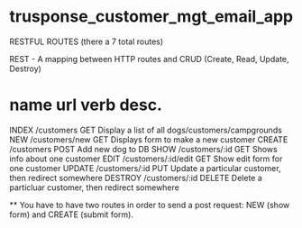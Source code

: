 # trusponse_customer_mgt_email_app

RESTFUL ROUTES (there a 7 total routes)

REST - A mapping between HTTP routes and CRUD (Create, Read, Update, Destroy)

name        url                 verb        desc.
======================================================================
INDEX       /customers          GET         Display a list of all dogs/customers/campgrounds
NEW         /customers/new      GET         Displays form to make a new customer
CREATE      /customers          POST        Add new dog to DB
SHOW        /customers/:id      GET         Shows info about one customer
EDIT        /customers/:id/edit GET         Show edit form for one customer
UPDATE      /customers/:id      PUT         Update a particular customer, then redirect somewhere
DESTROY     /customers/:id      DELETE      Delete a particluar customer, then redirect somewhere


** You have to have two routes in order to send a post request: NEW (show form) and CREATE (submit form).
